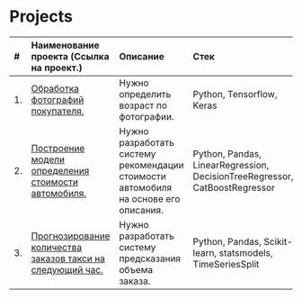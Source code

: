 # Projects

| #  | Наименование проекта (Cсылка на проект.)  | Описание  | Стек |
|:-|:-|:-|:-|
| 1. |<a href='https://github.com/DmitryTatarintsev/My_repository/tree/main/1'>Обработка фотографий покупателя.</a>|Нужно определить возраст по фотографии.|Python, Tensorflow, Keras|
| 2.|<a href='https://github.com/DmitryTatarintsev/My_repository/tree/main/2'>Построение модели определения стоимости автомобиля.</a> |Нужно разработать систему рекомендации стоимости автомобиля на основе его описания.|Python, Pandas, LinearRegression, DecisionTreeRegressor, CatBoostRegressor|
| 3.|<a href='https://github.com/DmitryTatarintsev/My_repository/tree/main/3'>Прогнозирование количества заказов такси на следующий час.</a>|Нужно разработать систему предсказания объема заказа.|Python, Pandas, Scikit-learn, statsmodels, TimeSeriesSplit|



